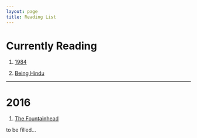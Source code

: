 ```yaml
---
layout: page
title: Reading List
---
```


# Currently Reading

1. [1984](https://www.amazon.com/gp/product/0451524934/ref=as_li_qf_sp_asin_il_tl?ie=UTF8&tag=rockoder01-20&camp=1789&creative=9325&linkCode=as2&creativeASIN=0451524934&linkId=227f380162653f40fbddece84496b1c3)

1. [Being Hindu](https://www.amazon.com/gp/product/0143425323/ref=as_li_qf_sp_asin_il_tl?ie=UTF8&tag=rockoder01-20&camp=1789&creative=9325&linkCode=as2&creativeASIN=0143425323&linkId=a5f803359324736d62560052665a5fc0)

---

# 2016

1. [The Fountainhead](https://www.amazon.com/gp/product/0451191153/ref=as_li_qf_sp_asin_il_tl?ie=UTF8&tag=rockoder01-20&camp=1789&creative=9325&linkCode=as2&creativeASIN=0451191153&linkId=da88aeb47ebe31fc34b6a39e3996ea3a)

to be filled...
